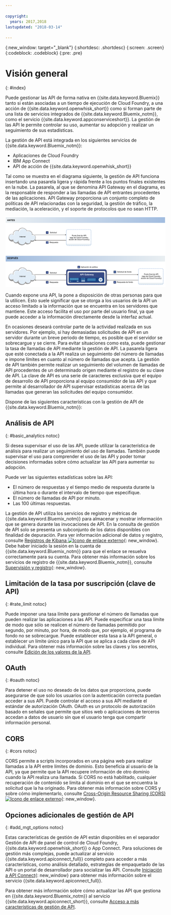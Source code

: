 ```yaml
---

copyright:
  years: 2017,2018
lastupdated: "2018-03-14"

---
```



{:new_window: target="_blank"}
{:shortdesc: .shortdesc}
{:screen: .screen}
{:codeblock: .codeblock}
{:pre: .pre}

# Visión general
{: #index}

Puede gestionar las API de forma nativa en {{site.data.keyword.Bluemix}} tanto si están asociadas a un tiempo de ejecución de Cloud Foundry, a una acción de {{site.data.keyword.openwhisk_short}} como si forman parte de una lista de servicios integrados de {{site.data.keyword.Bluemix_notm}}, como el servicio {{site.data.keyword.appconserviceshort}}. La gestión de las API le permite controlar su uso, aumentar su adopción y realizar un seguimiento de sus estadísticas.

La gestión de API está integrada en los siguientes servicios de {{site.data.keyword.Bluemix_notm}}:
* Aplicaciones de Cloud Foundry
* IBM App Connect
* API de acción de {{site.data.keyword.openwhisk_short}}

Tal como se muestra en el diagrama siguiente, la gestión de API funciona insertando una pasarela ligera y rápida frente a los puntos finales existentes en la nube. La pasarela, al que se denomina API Gateway en el diagrama, es la responsable de responder a las llamadas de API entrantes procedentes de las aplicaciones. API Gateway proporciona un conjunto completo de políticas de API relacionadas con la seguridad, la gestión de tráfico, la mediación, la aceleración, y el soporte de protocolos que no sean HTTP.

![Flujo de gestión de API.](images/bluemix-native-apim-flow.png "Flujo de gestión de API.")

Cuando expone una API, la pone a disposición de otras personas para que la utilicen. Esto suele significar que se otorga a los usuarios de la API un acceso limitado a la información que se encuentra en los servidores que mantiene. Este acceso facilita el uso por parte del usuario final, ya que puede acceder a la información directamente desde la interfaz actual.

En ocasiones deseará controlar parte de la actividad realizada en sus servidores. Por ejemplo, si hay demasiadas solicitudes de API en un servidor durante un breve periodo de tiempo, es posible que el servidor se sobrecargue y se cierre. Para evitar situaciones como esta, puede gestionar la tasa de llamadas de API mediante la gestión de API. La pasarela ligera que esté conectada a la API realiza un seguimiento del número de llamadas e impone límites en cuanto al número de llamadas que acepta. La gestión de API también permite realizar un seguimiento del volumen de llamadas de API procedentes de un determinado origen mediante el registro de su clave de API. La clave de API es una serie de caracteres exclusiva que el equipo de desarrollo de API proporciona al equipo consumidor de las API y que permite al desarrollador de API supervisar estadísticas acerca de las llamadas que generan las solicitudes del equipo consumidor.  

Dispone de las siguientes características con la gestión de API de {{site.data.keyword.Bluemix_notm}}:
## Análisis de API
{: #basic_analytics notoc}

Si desea supervisar el uso de las API, puede utilizar la característica de análisis para realizar un seguimiento del uso de llamadas. También puede supervisar el uso para comprender el uso de las API y poder tomar decisiones informadas sobre cómo actualizar las API para aumentar su adopción.

Puede ver las siguientes estadísticas sobre las API:
* El número de respuestas y el tiempo medio de respuesta durante la última hora o durante el intervalo de tiempo que especifique.
* El número de llamadas de API por minuto.
* Las 100 últimas respuestas.

La gestión de API utiliza los servicios de registro y métricas de {{site.data.keyword.Bluemix_notm}} para almacenar y mostrar información que se genera durante las invocaciones de API. En la consulta de gestión de API solo se presenta un subconjunto de los datos disponibles con finalidad de depuración. Para ver información adicional de datos y registro, consulte [Registros de Kibana ![Icono de enlace externo](../icons/launch-glyph.svg "Icono de enlace externo")](https://logmet.ng.bluemix.net/app/#/kibana){: new_window}. Debe haber iniciado la sesión en la cuenta de {{site.data.keyword.Bluemix_notm}} para que el enlace se resuelva correctamente para su cuenta. Para obtener más información sobre los servicios de registro de {{site.data.keyword.Bluemix_notm}}, consulte [Supervisión y registro](../monitor_log/monitoringandlogging.html#monitoringandlogging){: new_window}.

## Limitación de la tasa por suscripción (clave de API)
{: #rate_limit notoc}

Puede imponer una tasa límite para gestionar el número de llamadas que pueden realizar las aplicaciones a las API. Puede especificar una tasa límite de modo que sólo se realicen el número de llamadas permitido por segundo, por minuto, por hora, de modo que, por ejemplo, el programa de fondo no se sobrecargue. Puede establecer esta tasa a la API general, o establecer un límite único para la API que se aplica a cada clave de API individual. Para obtener más información sobre las claves y los secretos, consulte [Edición de los valores de la API](manage_apis.html#settings_apis).

## OAuth
{: #oauth notoc}

Para detener el uso no deseado de los datos que proporciona, puede asegurarse de que solo los usuarios con la autenticación correcta puedan acceder a sus API. Puede controlar el acceso a sus API mediante el estándar de autorización OAuth. OAuth es un protocolo de autorización basado en señales que permite que sitios web o aplicaciones de terceros accedan a datos de usuario sin que el usuario tenga que compartir información personal.

## CORS
{: #cors notoc}

CORS permite a scripts incorporados en una página web para realizar llamadas a la API entre límites de dominio. Esto beneficia al usuario de la API, ya que permite que la API recupere información de otro dominio cuando la API realiza una llamada. Si CORS no está habilitado, cualquier recuperación de contenido se limita al dominio en el que se encuentra la solicitud que la ha originado. Para obtener más información sobre CORS y sobre cómo implementarlo, consulte [Cross-Origin Resource Sharing (CORS) ![Icono de enlace externo](../icons/launch-glyph.svg "Icono de enlace externo")](https://developer.mozilla.org/en-US/docs/Web/HTTP/CORS){: new_window}.

## Opciones adicionales de gestión de API
{: #add_mgt_options notoc}

Estas características de gestión de API están disponibles en el separador Gestión de API de panel de control de Cloud Foundry, {{site.data.keyword.openwhisk_short}} o App Connect. Para soluciones de gestión más complejas, puede actualizar al servicio {{site.data.keyword.apiconnect_full}} completo para acceder a más características, como análisis detallado, estrategias de empaquetado de las API o un portal de desarrollador para socializar las API. Consulte [Iniciación a API Connect](https://console.ng.bluemix.net/docs/services/apiconnect/index.html){: new_window} para obtener más información sobre el servicio {{site.data.keyword.apiconnect_full}}.

Para obtener más información sobre cómo actualizar las API que gestiona en {{site.data.keyword.Bluemix_notm}} al servicio {{site.data.keyword.apiconnect_short}}, consulte [Acceso a más características de gestión de API](upgrade.html).
